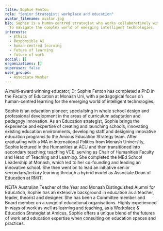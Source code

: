 ```yaml
---
title: Sophie Fenton
role: "Senior Strategist: workplace and education"
avatar_filename: avatar.jpg
bio: Sophie is a human-centred strategist who works collaboratively with people
  to navigate the complex world of emerging intelligent technologies.
interests:
  - Ethics
  - Responsible AI
  - human-centred learning
  - future of learning
  - future of work
social: []
organizations: []
superuser: false
user_groups:
  - Associate Member
---
```

A multi-award winning educator, Dr Sophie Fenton has completed a PhD in the Faculty of Education at Monash Uni, with a pedagogical focus on human-centred learning for the emerging world of intelligent technologies.  ​

Sophie is an education pioneer; specialising in whole school design and professional development in the areas of curriculum adaptation and pedagogy innovation. As an Education strategist, Sophie brings the experience and expertise of creating and launching schools, innovating existing education environments, developing staff and designing innovative education programs to the Amicus Education Strategy team. After graduating with a MA in International Politics from Monash University, Sophie lectured in the Humanities at ACU and then transitioned into secondary teaching; teaching VCE, serving as Chair of Humanities Faculty and Head of Teaching and Learning. She completed the MEd School Leadership at Monash, which led to her co-founding and leading an innovative school. She then went on to lead an initiative senior secondary/tertiary learning through a hybrid model as Associate Dean of Education at RMIT. ​

NEiTA Australian Teacher of the Year and Monash Distinguished Alumni for Education, Sophie has an extensive background in education as a teacher, leader, theorist and designer. She has been a Committee member and Board member on a range of educational organisations. ​Highly experienced in ways of work as well as learning and teaching, as a Workplace & Education Strategist at Amicus, Sophie offers a unique blend of the futures of work and education expertise when consulting on education spaces and practices.
